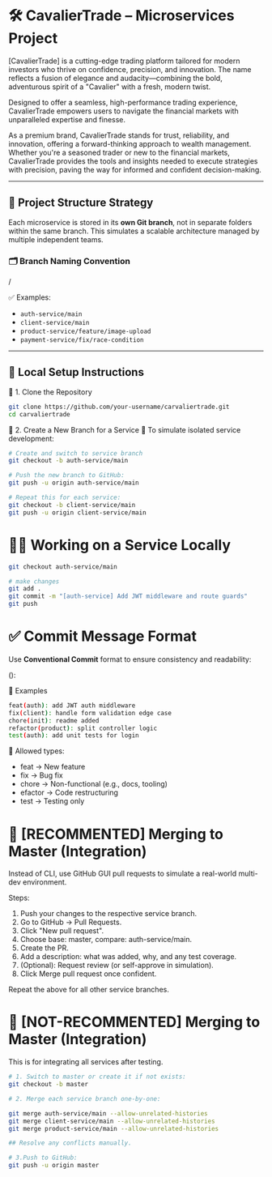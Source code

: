 # 🛠️ CavalierTrade – Microservices Project

[CavalierTrade] is a cutting-edge trading platform tailored for modern investors who thrive on confidence, precision, and innovation. The name reflects a fusion of elegance and audacity—combining the bold, adventurous spirit of a "Cavalier" with a fresh, modern twist.

Designed to offer a seamless, high-performance trading experience, CavalierTrade empowers users to navigate the financial markets with unparalleled expertise and finesse.

As a premium brand, CavalierTrade stands for trust, reliability, and innovation, offering a forward-thinking approach to wealth management. Whether you're a seasoned trader or new to the financial markets, CavalierTrade provides the tools and insights needed to execute strategies with precision, paving the way for informed and confident decision-making.

---

## 🧠 Project Structure Strategy

Each microservice is stored in its **own Git branch**, not in separate folders within the same branch. This simulates a scalable architecture managed by multiple independent teams.

### 🗂️ Branch Naming Convention

<service-name>/<branch-type>


✅ Examples:
- `auth-service/main`
- `client-service/main`
- `product-service/feature/image-upload`
- `payment-service/fix/race-condition`

---

## 📁 Local Setup Instructions

📌 1. Clone the Repository

```bash
git clone https://github.com/your-username/carvaliertrade.git
cd carvaliertrade
```

📌 2. Create a New Branch for a Service
📌 To simulate isolated service development:

```bash
# Create and switch to service branch
git checkout -b auth-service/main

# Push the new branch to GitHub:
git push -u origin auth-service/main

# Repeat this for each service:
git checkout -b client-service/main
git push -u origin client-service/main
```

# 🧑‍💻 Working on a Service Locally

```bash
git checkout auth-service/main

# make changes
git add .
git commit -m "[auth-service] Add JWT middleware and route guards"
git push
```


# ✅ Commit Message Format

Use **Conventional Commit** format to ensure consistency and readability:

<type>(<scope>): <message>

📌 Examples

```bash
feat(auth): add JWT auth middleware
fix(client): handle form validation edge case
chore(init): readme added
refactor(product): split controller logic
test(auth): add unit tests for login
```

📌 Allowed types:

- feat → New feature
- fix → Bug fix
- chore → Non-functional (e.g., docs, tooling)
- efactor → Code restructuring
- test → Testing only

# 🔀 [RECOMMENTED] Merging to Master (Integration) 
Instead of CLI, use GitHub GUI pull requests to simulate a real-world multi-dev environment.

Steps:
1. Push your changes to the respective service branch.
2. Go to GitHub → Pull Requests.
3. Click "New pull request".
4. Choose base: master, compare: auth-service/main.
5. Create the PR.
6. Add a description: what was added, why, and any test coverage.
7. (Optional): Request review (or self-approve in simulation).
8. Click Merge pull request once confident.

Repeat the above for all other service branches.

# 🔀 [NOT-RECOMMENTED] Merging to Master (Integration)

This is for integrating all services after testing.

```bash
# 1. Switch to master or create it if not exists:
git checkout -b master

# 2. Merge each service branch one-by-one:

git merge auth-service/main --allow-unrelated-histories
git merge client-service/main --allow-unrelated-histories
git merge product-service/main --allow-unrelated-histories

## Resolve any conflicts manually.

# 3.Push to GitHub:
git push -u origin master
```
